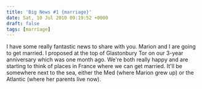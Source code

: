 ```yaml
---
title: 'Big News #1 {marriage}'
date: Sat, 10 Jul 2010 09:19:52 +0000
draft: false
tags: [marriage]
---
```


I have some really fantastic news to share with you. Marion and I are going to get married. I proposed at the top of Glastonbury Tor on our 3-year anniversary which was one month ago. We're both really happy and are starting to think of places in France where we can get married. It'll be somewhere next to the sea, either the Med (where Marion grew up) or the Atlantic (where her parents live now).